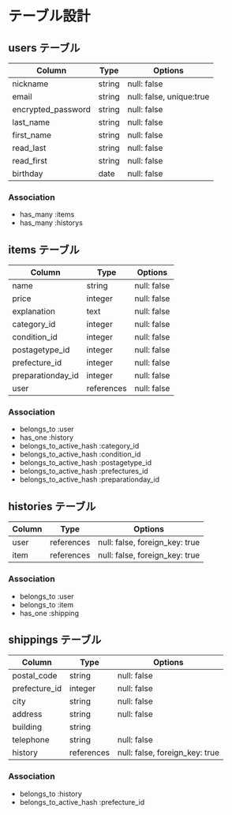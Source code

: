 # テーブル設計

## users テーブル

| Column             | Type    | Options                  |
| ------------------ | ------- | ------------------------ |
| nickname           | string  | null: false              |
| email              | string  | null: false, unique:true |
| encrypted_password | string  | null: false              |
| last_name          | string  | null: false              |
| first_name         | string  | null: false              |
| read_last          | string  | null: false              |
| read_first         | string  | null: false              |
| birthday           | date    | null: false              |

### Association

- has_many :items
- has_many :historys

## items テーブル

| Column             | Type       | Options     |
| ------------------ | ---------- | ----------- |
| name               | string     | null: false |
| price              | integer    | null: false |
| explanation        | text       | null: false |
| category_id        | integer    | null: false |
| condition_id       | integer    | null: false |
| postagetype_id     | integer    | null: false |
| prefecture_id      | integer    | null: false |
| preparationday_id  | integer    | null: false |
| user               | references | null: false |
 
### Association

- belongs_to :user
- has_one :history
- belongs_to_active_hash :category_id
- belongs_to_active_hash :condition_id
- belongs_to_active_hash :postagetype_id
- belongs_to_active_hash :prefectures_id
- belongs_to_active_hash :preparationday_id

## histories テーブル

| Column        | Type       | Options                        |
| ------------- | ---------- | ------------------------------ |
| user          | references | null: false, foreign_key: true |
| item          | references | null: false, foreign_key: true |

### Association

- belongs_to :user
- belongs_to :item
- has_one :shipping

## shippings テーブル

| Column        | Type       | Options                        |
| ------------- | ---------- | ------------------------------ |
| postal_code   | string     | null: false                    |
| prefecture_id | integer    | null: false                    |
| city          | string     | null: false                    |
| address       | string     | null: false                    |
| building      | string     |                                |
| telephone     | string     | null: false                    |
| history       | references | null: false, foreign_key: true |

### Association

- belongs_to :history
- belongs_to_active_hash :prefecture_id

